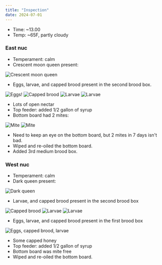 ```yaml
---
title: "Inspection"
date: 2024-07-01
---
```



- Time: ~13.00
- Temp: ~65F, partly cloudy

### East nuc

- Temperament: calm
- Crescent moon queen present:

![Crescent moon queen](main/assets/images/IMG_5795.JPG)

- Eggs, larvae, and capped brood present in the second brood box.

![Eggs!](images/inspections/20240701/EastHive-CresentMoonQueen/IMG_5729.JPG)
![Capped brood](images/inspections/20240701/EastHive-CresentMoonQueen/IMG_5734.JPG)
![Larvae](images/inspections/20240701/EastHive-CresentMoonQueen/IMG_5744.JPG)
![Larvae](images/inspections/20240701/EastHive-CresentMoonQueen/IMG_5749.JPG)

- Lots of open nectar
- Top feeder: added 1/2 gallon of syrup
- Bottom board had 2 mites:

![Mite](images/inspections/20240701/EastHive-CresentMoonQueen/IMG_5831.JPG)
![Mite](images/inspections/20240701/EastHive-CresentMoonQueen/IMG_5832.JPG)

- Need to keep an eye on the bottom board, but 2 mites in 7 days isn't bad.
- Wiped and re-oiled the bottom board.
- Added 3rd medium brood box.

### West nuc

- Temperament: calm
- Dark queen present:

![Dark queen](images/inspections/20240701/WestHive-DarkQueen/IMG_5826.JPG)

- Larvae, and capped brood present in the second brood box

![Capped brood](images/inspections/20240701/WestHive-DarkQueen/IMG_5808.JPG)
![Larvae](images/inspections/20240701/WestHive-DarkQueen/IMG_5805.JPG)
![Larvae](images/inspections/20240701/WestHive-DarkQueen/IMG_5806.JPG)

- Eggs, larvae, and capped brood present in the first brood box

![Eggs, capped brood, larvae](images/inspections/20240701/WestHive-DarkQueen/IMG_5825.JPG)

- Some capped honey
- Top feeder: added 1/2 gallon of syrup
- Bottom board was mite free
- Wiped and re-oiled the bottom board.
